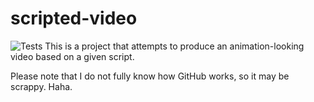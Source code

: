 # scripted-video
![Tests](https://github.com/TNTMaster370/scripted-video/blob/main/.github/workflows/tests.yml/badge.svg)
This is a project that attempts to produce an animation-looking video based on a given script.

Please note that I do not fully know how GitHub works, so it may be scrappy. Haha.
